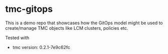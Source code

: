 # tmc-gitops

This is a demo repo that showcases how the GitOps model might be used to create/manage TMC objects like LCM clusters, policies etc.

Tested with 
* tmc version: 0.2.1-7e9c62fc